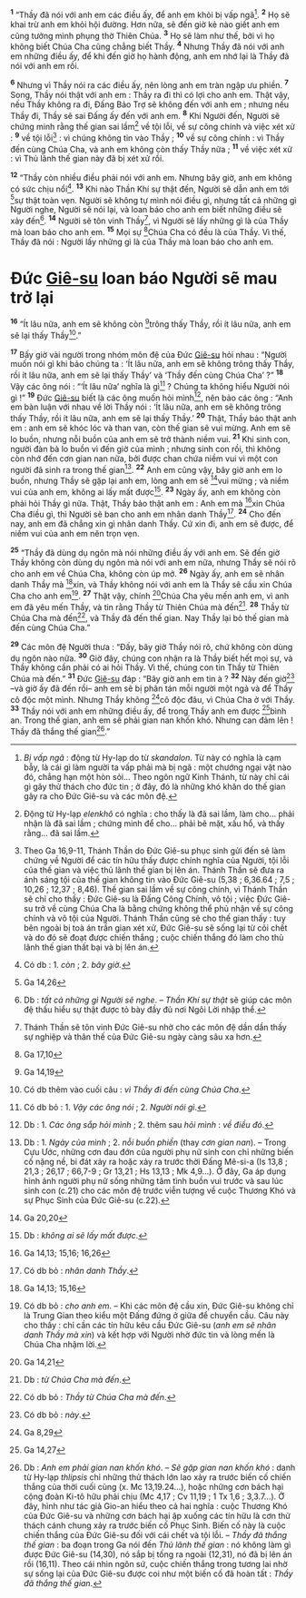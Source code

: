 <sup><b>1</b></sup> “Thầy đã nói với anh em các điều ấy, để anh em khỏi bị vấp ngã[^1-af8ec584-f0cb-4963-8173-82f2a13e2ba1]. <sup><b>2</b></sup> Họ sẽ khai trừ anh em khỏi hội đường. Hơn nữa, sẽ đến giờ kẻ nào giết anh em cũng tưởng mình phụng thờ Thiên Chúa. <sup><b>3</b></sup> Họ sẽ làm như thế, bởi vì họ không biết Chúa Cha cũng chẳng biết Thầy. <sup><b>4</b></sup> Nhưng Thầy đã nói với anh em những điều ấy, để khi đến giờ họ hành động, anh em nhớ lại là Thầy đã nói với anh em rồi.

<sup><b>6</b></sup> Nhưng vì Thầy nói ra các điều ấy, nên lòng anh em tràn ngập ưu phiền. <sup><b>7</b></sup> Song, Thầy nói thật với anh em : Thầy ra đi thì có lợi cho anh em. Thật vậy, nếu Thầy không ra đi, Đấng Bảo Trợ sẽ không đến với anh em ; nhưng nếu Thầy đi, Thầy sẽ sai Đấng ấy đến với anh em. <sup><b>8</b></sup> Khi Người đến, Người sẽ chứng minh rằng thế gian sai lầm[^3-af8ec584-f0cb-4963-8173-82f2a13e2ba1] về tội lỗi, về sự công chính và việc xét xử : <sup><b>9</b></sup> về tội lỗi[^4-af8ec584-f0cb-4963-8173-82f2a13e2ba1] : vì chúng không tin vào Thầy ; <sup><b>10</b></sup> về sự công chính : vì Thầy đến cùng Chúa Cha, và anh em không còn thấy Thầy nữa ; <sup><b>11</b></sup> về việc xét xử : vì Thủ lãnh thế gian này đã bị xét xử rồi.

<sup><b>12</b></sup> “Thầy còn nhiều điều phải nói với anh em. Nhưng bây giờ, anh em không có sức chịu nổi[^5-af8ec584-f0cb-4963-8173-82f2a13e2ba1]. <sup><b>13</b></sup> Khi nào Thần Khí sự thật đến, Người sẽ dẫn anh em tới [^1@-af8ec584-f0cb-4963-8173-82f2a13e2ba1]sự thật toàn vẹn. Người sẽ không tự mình nói điều gì, nhưng tất cả những gì Người nghe, Người sẽ nói lại, và loan báo cho anh em biết những điều sẽ xảy đến[^6-af8ec584-f0cb-4963-8173-82f2a13e2ba1]. <sup><b>14</b></sup> Người sẽ tôn vinh Thầy[^7-af8ec584-f0cb-4963-8173-82f2a13e2ba1], vì Người sẽ lấy những gì là của Thầy mà loan báo cho anh em. <sup><b>15</b></sup> Mọi sự [^2@-af8ec584-f0cb-4963-8173-82f2a13e2ba1]Chúa Cha có đều là của Thầy. Vì thế, Thầy đã nói : Người lấy những gì là của Thầy mà loan báo cho anh em.

# Đức [Giê-su]() loan báo Người sẽ mau trở lại
<sup><b>16</b></sup> “Ít lâu nữa, anh em sẽ không còn [^3@-af8ec584-f0cb-4963-8173-82f2a13e2ba1]trông thấy Thầy, rồi ít lâu nữa, anh em sẽ lại thấy Thầy[^8-af8ec584-f0cb-4963-8173-82f2a13e2ba1].”

<sup><b>17</b></sup> Bấy giờ vài người trong nhóm môn đệ của Đức [Giê-su]() hỏi nhau : “Người muốn nói gì khi bảo chúng ta : ‘Ít lâu nữa, anh em sẽ không trông thấy Thầy, rồi ít lâu nữa, anh em sẽ lại thấy Thầy’ và ‘Thầy đến cùng Chúa Cha’ ?” <sup><b>18</b></sup> Vậy các ông nói : “‘Ít lâu nữa’ nghĩa là gì[^9-af8ec584-f0cb-4963-8173-82f2a13e2ba1] ? Chúng ta không hiểu Người nói gì !” <sup><b>19</b></sup> Đức [Giê-su]() biết là các ông muốn hỏi mình[^10-af8ec584-f0cb-4963-8173-82f2a13e2ba1], nên bảo các ông : “Anh em bàn luận với nhau về lời Thầy nói : ‘Ít lâu nữa, anh em sẽ không trông thấy Thầy, rồi ít lâu nữa, anh em sẽ lại thấy Thầy.’ <sup><b>20</b></sup> Thật, Thầy bảo thật anh em : anh em sẽ khóc lóc và than van, còn thế gian sẽ vui mừng. Anh em sẽ lo buồn, nhưng nỗi buồn của anh em sẽ trở thành niềm vui. <sup><b>21</b></sup> Khi sinh con, người đàn bà lo buồn vì đến giờ của mình ; nhưng sinh con rồi, thì không còn nhớ đến cơn gian nan nữa, bởi được chan chứa niềm vui vì một con người đã sinh ra trong thế gian[^11-af8ec584-f0cb-4963-8173-82f2a13e2ba1]. <sup><b>22</b></sup> Anh em cũng vậy, bây giờ anh em lo buồn, nhưng Thầy sẽ gặp lại anh em, lòng anh em sẽ [^4@-af8ec584-f0cb-4963-8173-82f2a13e2ba1]vui mừng ; và niềm vui của anh em, không ai lấy mất được[^12-af8ec584-f0cb-4963-8173-82f2a13e2ba1]. <sup><b>23</b></sup> Ngày ấy, anh em không còn phải hỏi Thầy gì nữa. Thật, Thầy bảo thật anh em : Anh em mà [^5@-af8ec584-f0cb-4963-8173-82f2a13e2ba1]xin Chúa Cha điều gì, thì Người sẽ ban cho anh em nhân danh Thầy[^13-af8ec584-f0cb-4963-8173-82f2a13e2ba1]. <sup><b>24</b></sup> Cho đến nay, anh em đã chẳng xin gì nhân danh Thầy. Cứ xin đi, anh em sẽ được, để niềm vui của anh em nên trọn vẹn.

<sup><b>25</b></sup> “Thầy đã dùng dụ ngôn mà nói những điều ấy với anh em. Sẽ đến giờ Thầy không còn dùng dụ ngôn mà nói với anh em nữa, nhưng Thầy sẽ nói rõ cho anh em về Chúa Cha, không còn úp mở. <sup><b>26</b></sup> Ngày ấy, anh em sẽ nhân danh Thầy mà [^6@-af8ec584-f0cb-4963-8173-82f2a13e2ba1]xin, và Thầy không nói với anh em là Thầy sẽ cầu xin Chúa Cha cho anh em[^14-af8ec584-f0cb-4963-8173-82f2a13e2ba1]. <sup><b>27</b></sup> Thật vậy, chính [^7@-af8ec584-f0cb-4963-8173-82f2a13e2ba1]Chúa Cha yêu mến anh em, vì anh em đã yêu mến Thầy, và tin rằng Thầy từ Thiên Chúa mà đến[^15-af8ec584-f0cb-4963-8173-82f2a13e2ba1]. <sup><b>28</b></sup> Thầy từ Chúa Cha mà đến[^16-af8ec584-f0cb-4963-8173-82f2a13e2ba1], và Thầy đã đến thế gian. Nay Thầy lại bỏ thế gian mà đến cùng Chúa Cha.”

<sup><b>29</b></sup> Các môn đệ Người thưa : “Đấy, bây giờ Thầy nói rõ, chứ không còn dùng dụ ngôn nào nữa. <sup><b>30</b></sup> Giờ đây, chúng con nhận ra là Thầy biết hết mọi sự, và Thầy không cần phải có ai hỏi Thầy. Vì thế, chúng con tin Thầy từ Thiên Chúa mà đến.” <sup><b>31</b></sup> Đức [Giê-su]() đáp : “Bây giờ anh em tin à ? <sup><b>32</b></sup> Này đến giờ[^17-af8ec584-f0cb-4963-8173-82f2a13e2ba1] –và giờ ấy đã đến rồi– anh em sẽ bị phân tán mỗi người một ngả và để Thầy cô độc một mình. Nhưng Thầy không [^8@-af8ec584-f0cb-4963-8173-82f2a13e2ba1]cô độc đâu, vì Chúa Cha ở với Thầy. <sup><b>33</b></sup> Thầy nói với anh em những điều ấy, để trong Thầy anh em được [^9@-af8ec584-f0cb-4963-8173-82f2a13e2ba1]bình an. Trong thế gian, anh em sẽ phải gian nan khốn khó. Nhưng can đảm lên ! Thầy đã thắng thế gian[^18-af8ec584-f0cb-4963-8173-82f2a13e2ba1].”

[^1-af8ec584-f0cb-4963-8173-82f2a13e2ba1]: *Bị vấp ngã* : động từ Hy-lạp do từ *skandalon*. Từ này có nghĩa là cạm bẫy, là cái gì làm người ta vấp phải mà bị ngã : một chướng ngại vật nào đó, chẳng hạn một hòn sỏi... Theo ngôn ngữ Kinh Thánh, từ này chỉ cái gì gây thử thách cho đức tin ; ở đây, đó là những khó khăn do thế gian gây ra cho Đức Giê-su và các môn đệ.
[^3-af8ec584-f0cb-4963-8173-82f2a13e2ba1]: Động từ Hy-lạp *elenkhô* có nghĩa : cho thấy là đã sai lầm, làm cho... phải nhận là đã sai lầm ; chứng minh để cho... phải bẽ mặt, xấu hổ, và thấy rằng... đã sai lầm.
[^4-af8ec584-f0cb-4963-8173-82f2a13e2ba1]: Theo Ga 16,9-11, Thánh Thần do Đức Giê-su phục sinh gửi đến sẽ làm chứng về Người để các tín hữu thấy được chính nghĩa của Người, tội lỗi của thế gian và việc thủ lãnh thế gian bị lên án. Thánh Thần sẽ đưa ra ánh sáng tội của thế gian không tin vào Đức Giê-su (5,38 ; 6,36.64 ; 7,5 ; 10,26 ; 12,37 ; 8,46). Thế gian sai lầm về sự công chính, vì Thánh Thần sẽ chỉ cho thấy : Đức Giê-su là Đấng Công Chính, vô tội ; việc Đức Giê-su trở về cùng Chúa Cha là bằng chứng không thể phủ nhận về sự công chính và vô tội của Người. Thánh Thần cũng sẽ cho thế gian thấy : tuy bên ngoài bị toà án trần gian xét xử, Đức Giê-su sẽ sống lại từ cõi chết và do đó sẽ đoạt được chiến thắng ; cuộc chiến thắng đó làm cho thủ lãnh thế gian thất bại và bị lên án.
[^5-af8ec584-f0cb-4963-8173-82f2a13e2ba1]: Có db : 1. *còn* ; 2. *bây giờ.*
[^6-af8ec584-f0cb-4963-8173-82f2a13e2ba1]: Db : *tất cả những gì Người sẽ nghe*. – *Thần Khí sự thật* sẽ giúp các môn đệ thấu hiểu sự thật được tỏ bày đầy đủ nơi Ngôi Lời nhập thể.
[^7-af8ec584-f0cb-4963-8173-82f2a13e2ba1]: Thánh Thần sẽ tôn vinh Đức Giê-su nhờ cho các môn đệ dần dần thấy sự nghiệp và thân thế của Đức Giê-su ngày càng sâu xa hơn.
[^8-af8ec584-f0cb-4963-8173-82f2a13e2ba1]: Có db thêm vào cuối câu : *vì Thầy đi đến cùng Chúa Cha*.
[^9-af8ec584-f0cb-4963-8173-82f2a13e2ba1]: Có db bỏ : 1. *Vậy các ông nói* ; 2. *Người nói gì*.
[^10-af8ec584-f0cb-4963-8173-82f2a13e2ba1]: Db : 1. *Các ông sắp hỏi mình* ; 2. thêm sau *hỏi mình* : *về điều đó*.
[^11-af8ec584-f0cb-4963-8173-82f2a13e2ba1]: Db : 1. *Ngày của mình* ; 2. *nỗi buồn phiền* (thay *cơn gian nan*). – Trong Cựu Ước, những cơn đau đớn của người phụ nữ sinh con chỉ những biến cố nặng nề, bi đát xảy ra hoặc xảy ra trước thời Đấng Mê-si-a (Is 13,8 ; 21,3 ; 26,17 ; 66,7-9 ; Gr 13,21 ; Hs 13,13 ; Mk 4,9...). Ở đây, Ga áp dụng hình ảnh người phụ nữ sống những tâm tình buồn vui trước và sau lúc sinh con (c.21) cho các môn đệ trước viễn tượng về cuộc Thương Khó và sự Phục Sinh của Đức Giê-su (c.22).
[^12-af8ec584-f0cb-4963-8173-82f2a13e2ba1]: Db : *không ai sẽ lấy mất được*.
[^13-af8ec584-f0cb-4963-8173-82f2a13e2ba1]: Có db bỏ : *nhân danh Thầy*.
[^14-af8ec584-f0cb-4963-8173-82f2a13e2ba1]: Có db bỏ : *cho anh em*. – Khi các môn đệ cầu xin, Đức Giê-su không chỉ là Trung Gian theo kiểu một Đấng đứng ở giữa để chuyển cầu. Câu này cho thấy : chỉ cần các tín hữu kêu cầu Đức Giê-su (*anh em sẽ nhân danh Thầy mà xin*) và kết hợp với Người nhờ đức tin và lòng mến là Chúa Cha nhậm lời.
[^15-af8ec584-f0cb-4963-8173-82f2a13e2ba1]: Db : *từ Chúa Cha mà đến*.
[^16-af8ec584-f0cb-4963-8173-82f2a13e2ba1]: Có db bỏ : *Thầy từ Chúa Cha mà đến*.
[^17-af8ec584-f0cb-4963-8173-82f2a13e2ba1]: Có db bỏ : *này*.
[^18-af8ec584-f0cb-4963-8173-82f2a13e2ba1]: Db : *Anh em phải gian nan khốn khó*. – *Sẽ gặp gian nan khốn khó* : danh từ Hy-lạp *thlipsis* chỉ những thử thách lớn lao xảy ra trước biến cố chiến thắng của thời cuối cùng (x. Mc 13,19.24...), hoặc những cơn bách hại cộng đoàn Ki-tô hữu phải chịu (Mc 4,17 ; Cv 11,19 ; 1 Tx 1,6 ; 3,3.7...). Ở đây, hình như tác giả Gio-an hiểu theo cả hai nghĩa : cuộc Thương Khó của Đức Giê-su và những cơn bách hại ập xuống các tín hữu là cơn thử thách cánh chung xảy ra trước biến cố Phục Sinh. Biến cố này là cuộc chiến thắng của Đức Giê-su đối với cái chết và tội lỗi. – *Thầy đã thắng thế gian* : ba đoạn trong Ga nói đến *Thủ lãnh thế gian* : nó không làm gì được Đức Giê-su (14,30), nó sắp bị tống ra ngoài (12,31), nó đã bị lên án rồi (16,11). Theo cái nhìn ngôn sứ, cuộc chiến thắng trong tương lai nhờ sự sống lại của Đức Giê-su được coi như một biến cố đã hoàn tất : *Thầy đã thắng thế gian*.
[^1@-af8ec584-f0cb-4963-8173-82f2a13e2ba1]: Ga 14,26
[^2@-af8ec584-f0cb-4963-8173-82f2a13e2ba1]: Ga 17,10
[^3@-af8ec584-f0cb-4963-8173-82f2a13e2ba1]: Ga 14,19
[^4@-af8ec584-f0cb-4963-8173-82f2a13e2ba1]: Ga 20,20
[^5@-af8ec584-f0cb-4963-8173-82f2a13e2ba1]: Ga 14,13; 15,16; 16,26
[^6@-af8ec584-f0cb-4963-8173-82f2a13e2ba1]: Ga 14,13; 15,16
[^7@-af8ec584-f0cb-4963-8173-82f2a13e2ba1]: Ga 14,21
[^8@-af8ec584-f0cb-4963-8173-82f2a13e2ba1]: Ga 8,29
[^9@-af8ec584-f0cb-4963-8173-82f2a13e2ba1]: Ga 14,27